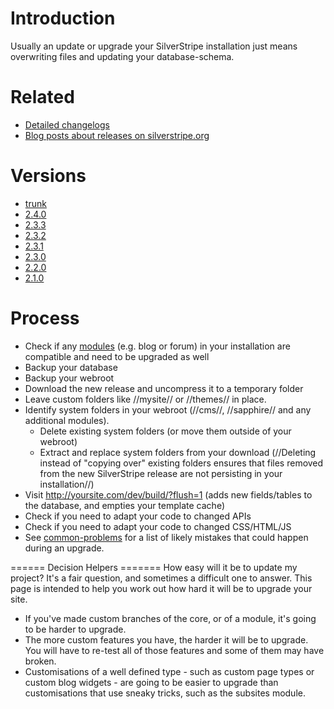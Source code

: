 # Introduction

Usually an update or upgrade your SilverStripe installation just means overwriting files and updating your database-schema.


# Related

*  [Detailed changelogs](http://open.silverstripe.org/wiki/ChangeLog)
*  [Blog posts about releases on silverstripe.org](http://silverstripe.org/blog/tag/release)

# Versions
*  [trunk](upgrading/trunk)
*  [2.4.0](upgrading/2.4.0)
*  [2.3.3](upgrading/2.3.3)
*  [2.3.2](upgrading/2.3.2)
*  [2.3.1](upgrading/2.3.1)
*  [2.3.0](upgrading/2.3.0)
*  [2.2.0](upgrading/2.2.0)
*  [2.1.0](upgrading/2.1.0)

# Process
*  Check if any [modules](modules) (e.g. blog or forum) in your installation are compatible and need to be upgraded as well
*  Backup your database
*  Backup your webroot
*  Download the new release and uncompress it to a temporary folder
*  Leave custom folders like //mysite// or //themes// in place.
*  Identify system folders in your webroot (//cms//, //sapphire// and any additional modules). 
    * Delete existing system folders (or move them outside of your webroot)
    * Extract and replace system folders from your download (//Deleting instead of "copying over" existing folders ensures that files removed from the new SilverStripe release are not persisting in your installation//)
*  Visit http://yoursite.com/dev/build/?flush=1 (adds new fields/tables to the database, and empties your template cache)
*  Check if you need to adapt your code to changed APIs
*  Check if you need to adapt your code to changed CSS/HTML/JS
*  See [common-problems](common-problems) for a list of likely mistakes that could happen during an upgrade.

====== Decision Helpers =======
How easy will it be to update my project? It's a fair question, and sometimes a difficult one to answer.  This page is intended to help you work out how hard it will be to upgrade your site.

*  If you've made custom branches of the core, or of a module, it's going to be harder to upgrade.
*  The more custom features you have, the harder it will be to upgrade.  You will have to re-test all of those features and some of them may have broken.
*  Customisations of a well defined type - such as custom page types or custom blog widgets - are going to be easier to upgrade than customisations that use sneaky tricks, such as the subsites module.
